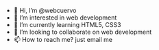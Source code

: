 - 👋 Hi, I’m @webcuervo
- 👀 I’m interested in web development
- 🌱 I’m currently learning HTML5, CSS3
- 💞️ I’m looking to collaborate on web development
- 📫 How to reach me? just email me

<!---
webcuervo/webcuervo is a ✨ special ✨ repository because its `README.md` (this file) appears on your GitHub profile.
You can click the Preview link to take a look at your changes.
--->
